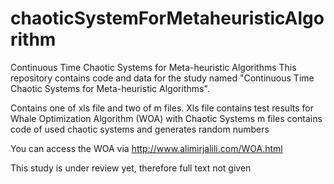 # chaoticSystemForMetaheuristicAlgorithm
Continuous Time Chaotic Systems for  Meta-heuristic Algorithms
This repository contains code and data for the study named "Continuous Time Chaotic Systems for Meta-heuristic Algorithms".

Contains one of xls file and two of m files. 
Xls file contains test results for Whale Optimization Algorithm (WOA) with Chaotic Systems
m files contains code of used chaotic systems and generates random numbers

You can access the WOA via http://www.alimirjalili.com/WOA.html 

This study is under review yet, therefore full text not given
